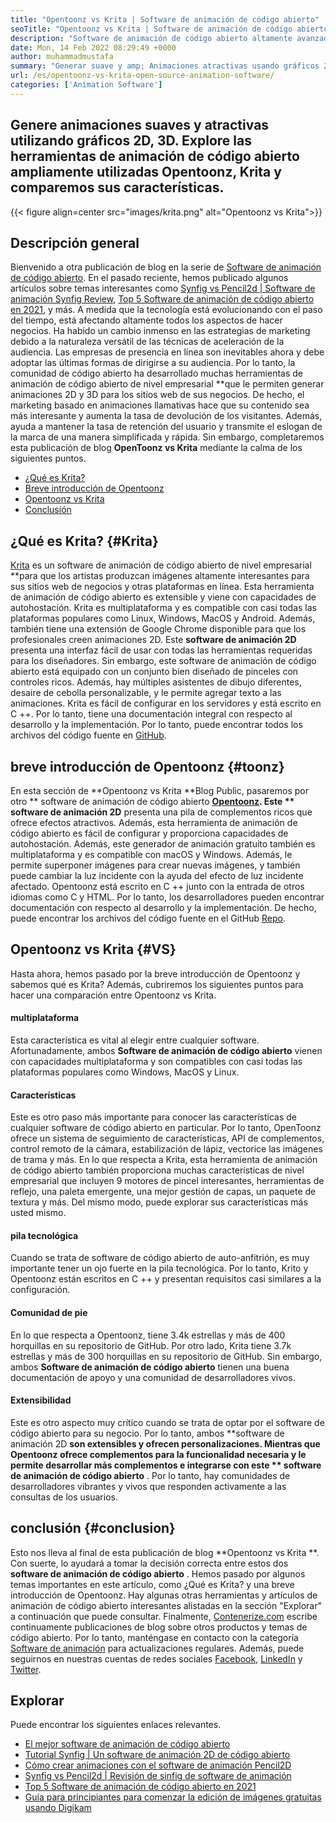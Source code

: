 ```yaml
---
title: "Opentoonz vs Krita | Software de animación de código abierto" 
seoTitle: "Opentoonz vs Krita | Software de animación de código abierto" 
description: "Software de animación de código abierto altamente avanzado para generar animaciones ricas en 2D y 3D. Esta publicación de blog trata sobre la comparación de Opentoonz vs Krita." 
date: Mon, 14 Feb 2022 08:29:49 +0000
author: muhammadmustafa
summary: "Generar suave y amp; Animaciones atractivas usando gráficos 2D, 3D. Explore las herramientas de animación de código abierto ampliamente utilizadas Opentoonz, Krita y comparemos sus características." 
url: /es/opentoonz-vs-krita-open-source-animation-software/
categories: ['Animation Software']
---
```


## Genere animaciones suaves y atractivas utilizando gráficos 2D, 3D. Explore las herramientas de animación de código abierto ampliamente utilizadas Opentoonz, Krita y comparemos sus características.

{{< figure align=center src="images/krita.png" alt="Opentoonz vs Krita">}}


## Descripción general
Bienvenido a otra publicación de blog en la serie de [Software de animación de código abierto][1]. En el pasado reciente, hemos publicado algunos artículos sobre temas interesantes como [Synfig vs Pencil2d | Software de animación Synfig Review][2], [Top 5 Software de animación de código abierto en 2021][3], y más. A medida que la tecnología está evolucionando con el paso del tiempo, está afectando altamente todos los aspectos de hacer negocios. Ha habido un cambio inmenso en las estrategias de marketing debido a la naturaleza versátil de las técnicas de aceleración de la audiencia. Las empresas de presencia en línea son inevitables ahora y debe adoptar las últimas formas de dirigirse a su audiencia.
Por lo tanto, la comunidad de código abierto ha desarrollado muchas herramientas de animación de código abierto de nivel empresarial **que le permiten generar animaciones 2D y 3D para los sitios web de sus negocios. De hecho, el marketing basado en animaciones llamativas hace que su contenido sea más interesante y aumenta la tasa de devolución de los visitantes. Además, ayuda a mantener la tasa de retención del usuario y transmite el eslogan de la marca de una manera simplificada y rápida. Sin embargo, completaremos esta publicación de blog  **OpenToonz vs Krita**   mediante la calma de los siguientes puntos.
  * [¿Qué es Krita?][4]
  * [Breve introducción de Opentoonz][5]
  * [Opentoonz vs Krita][6]
  * [Conclusión][7]

## ¿Qué es Krita?   {#Krita}
[Krita][8] es un software de animación de código abierto de nivel empresarial **para que los artistas produzcan imágenes altamente interesantes para sus sitios web de negocios y otras plataformas en línea. Esta herramienta de animación de código abierto es extensible y viene con capacidades de autohostación. Krita es multiplataforma y es compatible con casi todas las plataformas populares como Linux, Windows, MacOS y Android. Además, también tiene una extensión de Google Chrome disponible para que los profesionales creen animaciones 2D. Este  **software de animación 2D**   presenta una interfaz fácil de usar con todas las herramientas requeridas para los diseñadores.
Sin embargo, este software de animación de código abierto está equipado con un conjunto bien diseñado de pinceles con controles ricos. Además, hay múltiples asistentes de dibujo diferentes, desaire de cebolla personalizable, y le permite agregar texto a las animaciones. Krita es fácil de configurar en los servidores y está escrito en C ++. Por lo tanto, tiene una documentación integral con respecto al desarrollo y la implementación. Por lo tanto, puede encontrar todos los archivos del código fuente en [GitHub][9].

## breve introducción de Opentoonz   {#toonz}
En esta sección de **Opentoonz vs Krita  **Blog Public, pasaremos por otro **  software de animación de código abierto  **[Opentoonz][10]. Este **  software de animación 2D**  presenta una pila de complementos ricos que ofrece efectos atractivos. Además, esta herramienta de animación de código abierto es fácil de configurar y proporciona capacidades de autohostación. Además, este generador de animación gratuito también es multiplataforma y es compatible con macOS y Windows. Además, le permite superponer imágenes para crear nuevas imágenes, y también puede cambiar la luz incidente con la ayuda del efecto de luz incidente afectado.
Opentoonz está escrito en C ++ junto con la entrada de otros idiomas como C y HTML. Por lo tanto, los desarrolladores pueden encontrar documentación con respecto al desarrollo y la implementación. De hecho, puede encontrar los archivos del código fuente en el GitHub [Repo][11].

## Opentoonz vs Krita   {#VS}
Hasta ahora, hemos pasado por la breve introducción de Opentoonz y sabemos qué es Krita? Además, cubriremos los siguientes puntos para hacer una comparación entre Opentoonz vs Krita.

#### multiplataforma
Esta característica es vital al elegir entre cualquier software. Afortunadamente, ambos **Software de animación de código abierto**  vienen con capacidades multiplataforma y son compatibles con casi todas las plataformas populares como Windows, MacOS y Linux.

#### Características
Este es otro paso más importante para conocer las características de cualquier software de código abierto en particular. Por lo tanto, OpenToonz ofrece un sistema de seguimiento de características, API de complementos, control remoto de la cámara, estabilización de lápiz, vectorice las imágenes de trama y más. En lo que respecta a Krita, esta herramienta de animación de código abierto también proporciona muchas características de nivel empresarial que incluyen 9 motores de pincel interesantes, herramientas de reflejo, una paleta emergente, una mejor gestión de capas, un paquete de textura y más. Del mismo modo, puede explorar sus características más usted mismo.

#### pila tecnológica
Cuando se trata de software de código abierto de auto-anfitrión, es muy importante tener un ojo fuerte en la pila tecnológica. Por lo tanto, Krito y Opentoonz están escritos en C ++ y presentan requisitos casi similares a la configuración.

#### Comunidad de pie
En lo que respecta a Opentoonz, tiene 3.4k estrellas y más de 400 horquillas en su repositorio de GitHub. Por otro lado, Krita tiene 3.7k estrellas y más de 300 horquillas en su repositorio de GitHub. Sin embargo, ambos **Software de animación de código abierto**  tienen una buena documentación de apoyo y una comunidad de desarrolladores vivos.

#### Extensibilidad
Este es otro aspecto muy crítico cuando se trata de optar por el software de código abierto para su negocio. Por lo tanto, ambos **software de animación 2D  **son extensibles y ofrecen personalizaciones. Mientras que Opentoonz ofrece complementos para la funcionalidad necesaria y le permite desarrollar más complementos e integrarse con este **  software de animación de código abierto** . Por lo tanto, hay comunidades de desarrolladores vibrantes y vivos que responden activamente a las consultas de los usuarios.

## conclusión   {#conclusion}
Esto nos lleva al final de esta publicación de blog **Opentoonz vs Krita **. Con suerte, lo ayudará a tomar la decisión correcta entre estos dos  **software de animación de código abierto**  . Hemos pasado por algunos temas importantes en este artículo, como ¿Qué es Krita? y una breve introducción de Opentoonz. Hay algunas otras herramientas y artículos de animación de código abierto interesantes alistadas en la sección "Explorar" a continuación que puede consultar.
Finalmente, [Contenerize.com][12] escribe continuamente publicaciones de blog sobre otros productos y temas de código abierto. Por lo tanto, manténgase en contacto con la categoría [Software de animación][13] para actualizaciones regulares. Además, puede seguirnos en nuestras cuentas de redes sociales [Facebook][14], [LinkedIn][15] y [Twitter][16].

## Explorar
Puede encontrar los siguientes enlaces relevantes.
  * [El mejor software de animación de código abierto][13]
  * [Tutorial Synfig | Un software de animación 2D de código abierto][17]
  * [Cómo crear animaciones con el software de animación Pencil2D][18]
  * [Synfig vs Pencil2d | Revisión de sinfig de software de animación][2]
  * [Top 5 Software de animación de código abierto en 2021][3]
  * [Guía para principiantes para comenzar la edición de imágenes gratuitas usando Digikam][19]

  
[1]: https://blog.containerize.com/category/animation-software/
[2]: https://blog.containerize.com/animation-software/synfig-vs-pencil2d-animation-software-synfig-review/
[3]: https://blog.containerize.com/animation-software/top-5-open-source-animation-software-in-2021/
[4]: #krita
[5]: #toonz
[6]: #vs
[7]: #Conclusion
[8]: https://products.containerize.com/animation-software/krita/
[9]: https://github.com/KDE/krita
[10]: https://products.containerize.com/animation-software/opentoonz/
[11]: https://github.com/opentoonz/opentoonz
[12]: https://www.containerize.com/
[13]: https://products.containerize.com/animation-software/
[14]: https://web.facebook.com/containerize
[15]: https://www.linkedin.com/company/containerize/
[16]: https://twitter.com/containerize_co
[17]: https://blog.containerize.com/animation-software/synfig-tutorial-an-open-source-2d-animation-software/
[18]: https://blog.containerize.com/animation-software/how-to-create-animations-with-pencil2d-animation-software/
[19]: https://blog.containerize.com/animation-software/beginners-guide-to-start-free-image-editing-using-digikam/
